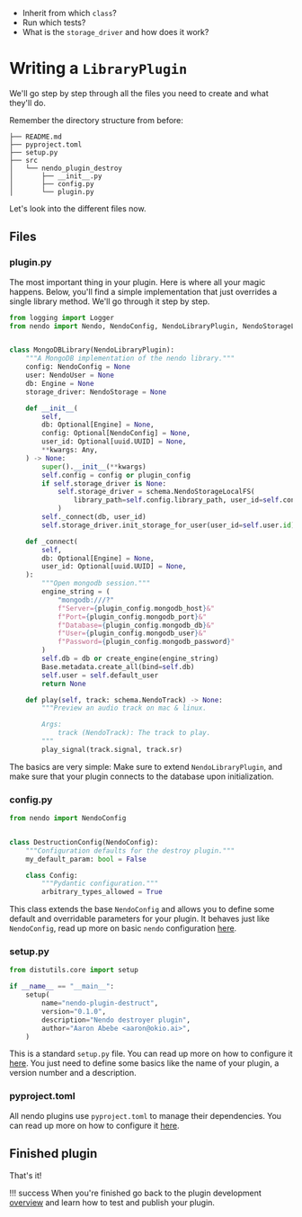 - Inherit from which `class`?
- Run which tests?
- What is the `storage_driver` and how does it work?


# Writing a `LibraryPlugin`

We'll go step by step through all the files you need to create and what they'll do.

Remember the directory structure from before:

```shell
├── README.md
├── pyproject.toml
├── setup.py
├── src
│   └── nendo_plugin_destroy
│       ├── __init__.py
│       ├── config.py
│       └── plugin.py
```

Let's look into the different files now.

## Files

### plugin.py

The most important thing in your plugin. Here is where all your magic happens.
Below, you'll find a simple implementation that just overrides a single library method.
We'll go through it step by step.

```python
from logging import Logger
from nendo import Nendo, NendoConfig, NendoLibraryPlugin, NendoStorageLocalFS, NendoTrack


class MongoDBLibrary(NendoLibraryPlugin):
    """A MongoDB implementation of the nendo library."""
    config: NendoConfig = None
    user: NendoUser = None
    db: Engine = None
    storage_driver: NendoStorage = None

    def __init__(
        self,
        db: Optional[Engine] = None,
        config: Optional[NendoConfig] = None,
        user_id: Optional[uuid.UUID] = None,
        **kwargs: Any,
    ) -> None:
        super().__init__(**kwargs)
        self.config = config or plugin_config
        if self.storage_driver is None:
            self.storage_driver = schema.NendoStorageLocalFS(
                library_path=self.config.library_path, user_id=self.config.user_id,
            )
        self._connect(db, user_id)
        self.storage_driver.init_storage_for_user(user_id=self.user.id)

    def _connect(
        self,
        db: Optional[Engine] = None,
        user_id: Optional[uuid.UUID] = None,
    ):
        """Open mongodb session."""
        engine_string = (
            "mongodb:///?"
            f"Server={plugin_config.mongodb_host}&"
            f"Port={plugin_config.mongodb_port}&"
            f"Database={plugin_config.mongodb_db}&"
            f"User={plugin_config.mongodb_user}&"
            f"Password={plugin_config.mongodb_password}"
        )
        self.db = db or create_engine(engine_string)
        Base.metadata.create_all(bind=self.db)
        self.user = self.default_user
        return None

    def play(self, track: schema.NendoTrack) -> None:
        """Preview an audio track on mac & linux.

        Args:
            track (NendoTrack): The track to play.
        """
        play_signal(track.signal, track.sr)

```

The basics are very simple: Make sure to extend `NendoLibraryPlugin`, and make sure that your plugin connects to the database upon initialization.

### config.py

```python
from nendo import NendoConfig


class DestructionConfig(NendoConfig):
    """Configuration defaults for the destroy plugin."""
    my_default_param: bool = False

    class Config:
        """Pydantic configuration."""
        arbitrary_types_allowed = True
```

This class extends the base `NendoConfig` and allows you to define some default and overridable parameters for your
plugin.
It behaves just like `NendoConfig`, read up more on basic `nendo` configuration [here](../usage/config.md).

### setup.py

```python
from distutils.core import setup

if __name__ == "__main__":
    setup(
        name="nendo-plugin-destruct",
        version="0.1.0",
        description="Nendo destroyer plugin",
        author="Aaron Abebe <aaron@okio.ai>",
    )
```

This is a standard `setup.py` file.
You can read up more on how to configure it [here](https://packaging.python.org/tutorials/packaging-projects/).
You just need to define some basics like the name of your plugin, a version number and a description.

### pyproject.toml

All nendo plugins use `pyproject.toml` to manage their dependencies.
You can read up more on how to configure it [here](https://packaging.python.org/tutorials/packaging-projects/).

## Finished plugin

That's it!

!!! success
    When you're finished go back to the plugin development [overview](plugindev.md#running-a-plugin)
    and learn how to test and publish your plugin.


